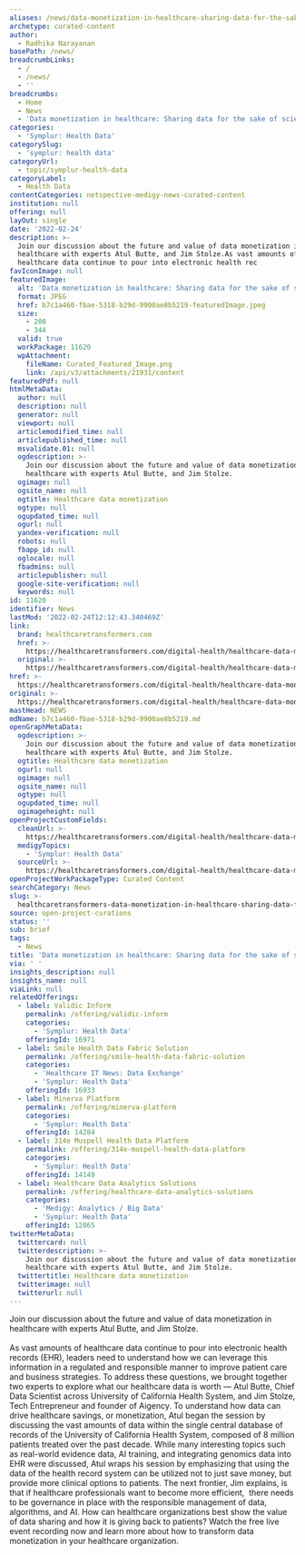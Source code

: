 ```yaml
---
aliases: /news/data-monetization-in-healthcare-sharing-data-for-the-sake-of-science
archetype: curated-content
author:
  - Radhika Narayanan
basePath: /news/
breadcrumbLinks:
  - /
  - /news/
  - ''
breadcrumbs:
  - Home
  - News
  - 'Data monetization in healthcare: Sharing data for the sake of science'
categories:
  - 'Symplur: Health Data'
categorySlug:
  - 'symplur: health data'
categoryUrl:
  - topic/symplur-health-data
categoryLabel:
  - Health Data
contentCategories: netspective-medigy-news-curated-content
institution: null
offering: null
layOut: single
date: '2022-02-24'
description: >-
  Join our discussion about the future and value of data monetization in
  healthcare with experts Atul Butte, and Jim Stolze.As vast amounts of
  healthcare data continue to pour into electronic health rec
favIconImage: null
featuredImage:
  alt: 'Data monetization in healthcare: Sharing data for the sake of science'
  format: JPEG
  href: b7c1a460-fbae-5318-b29d-9900ae8b5219-featuredImage.jpeg
  size:
    - 200
    - 344
  valid: true
  workPackage: 11620
  wpAttachment:
    fileName: Curated_Featured_Image.png
    link: /api/v3/attachments/21931/content
featuredPdf: null
htmlMetaData:
  author: null
  description: null
  generator: null
  viewport: null
  articlemodified_time: null
  articlepublished_time: null
  msvalidate.01: null
  ogdescription: >-
    Join our discussion about the future and value of data monetization in
    healthcare with experts Atul Butte, and Jim Stolze.
  ogimage: null
  ogsite_name: null
  ogtitle: Healthcare data monetization
  ogtype: null
  ogupdated_time: null
  ogurl: null
  yandex-verification: null
  robots: null
  fbapp_id: null
  oglocale: null
  fbadmins: null
  articlepublisher: null
  google-site-verification: null
  keywords: null
id: 11620
identifier: News
lastMod: '2022-02-24T12:12:43.340469Z'
link:
  brand: healthcaretransformers.com
  href: >-
    https://healthcaretransformers.com/digital-health/healthcare-data-monetization-2/
  original: >-
    https://healthcaretransformers.com/digital-health/healthcare-data-monetization-2/
href: >-
  https://healthcaretransformers.com/digital-health/healthcare-data-monetization-2/
original: >-
  https://healthcaretransformers.com/digital-health/healthcare-data-monetization-2/
mastHead: NEWS
mdName: b7c1a460-fbae-5318-b29d-9900ae8b5219.md
openGraphMetaData:
  ogdescription: >-
    Join our discussion about the future and value of data monetization in
    healthcare with experts Atul Butte, and Jim Stolze.
  ogtitle: Healthcare data monetization
  ogurl: null
  ogimage: null
  ogsite_name: null
  ogtype: null
  ogupdated_time: null
  ogimageheight: null
openProjectCustomFields:
  cleanUrl: >-
    https://healthcaretransformers.com/digital-health/healthcare-data-monetization-2/
  medigyTopics:
    - 'Symplur: Health Data'
  sourceUrl: >-
    https://healthcaretransformers.com/digital-health/healthcare-data-monetization-2/
openProjectWorkPackageType: Curated Content
searchCategory: News
slug: >-
  healthcaretransformers-data-monetization-in-healthcare-sharing-data-for-the-sake-of-science
source: open-project-curations
status: ''
sub: brief
tags:
  - News
title: 'Data monetization in healthcare: Sharing data for the sake of science'
via: ' '
insights_description: null
insights_name: null
viaLink: null
relatedOfferings:
  - label: Validic Inform
    permalink: /offering/validic-inform
    categories:
      - 'Symplur: Health Data'
    offeringId: 16971
  - label: Smile Health Data Fabric Solution
    permalink: /offering/smile-health-data-fabric-solution
    categories:
      - 'Healthcare IT News: Data Exchange'
      - 'Symplur: Health Data'
    offeringId: 16933
  - label: Minerva Platform
    permalink: /offering/minerva-platform
    categories:
      - 'Symplur: Health Data'
    offeringId: 14284
  - label: 314e Muspell Health Data Platform
    permalink: /offering/314e-muspell-health-data-platform
    categories:
      - 'Symplur: Health Data'
    offeringId: 14149
  - label: Healthcare Data Analytics Solutions
    permalink: /offering/healthcare-data-analytics-solutions
    categories:
      - 'Medigy: Analytics / Big Data'
      - 'Symplur: Health Data'
    offeringId: 12865
twitterMetaData:
  twittercard: null
  twitterdescription: >-
    Join our discussion about the future and value of data monetization in
    healthcare with experts Atul Butte, and Jim Stolze.
  twittertitle: Healthcare data monetization
  twitterimage: null
  twitterurl: null
---
```

<p>Join our discussion about the future and value of data monetization in healthcare with experts Atul Butte, and Jim Stolze.<br><br>As vast amounts of healthcare data continue to pour into electronic health records (EHR), leaders need to understand how we can leverage this information in a regulated and responsible manner to improve patient care and business strategies.
To address these questions, we brought together two experts to explore what our healthcare data is worth — Atul Butte, Chief Data Scientist across University of California Health System, and Jim Stolze, Tech Entrepreneur and founder of Aigency.
To understand how data can drive healthcare savings, or monetization, Atul began the session by discussing the vast amounts of data within the single central database of records of the University of California Health System, composed of 8 million patients treated over the past decade.
While many interesting topics such as real-world evidence data, AI training, and integrating genomics data into EHR were discussed, Atul wraps his session by emphasizing that using the data of the health record system can be utilized not to just save money, but provide more clinical options to patients.
The next frontier, Jim explains, is that if healthcare professionals want to become more efficient, &nbsp;there needs to be governance in place with the responsible management of data, algorithms, and AI.
How can healthcare organizations best show the value of data sharing and how it is giving back to patients?
Watch the free live event recording now and learn more about how to transform data monetization in your healthcare organization.</p>